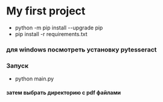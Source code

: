 # My first project
* python -m pip install --upgrade pip
* pip install -r requirements.txt

### для windows посмотреть установку pytesseract

### Запуск
* python main.py

#### затем выбрать директорию с pdf файлами
